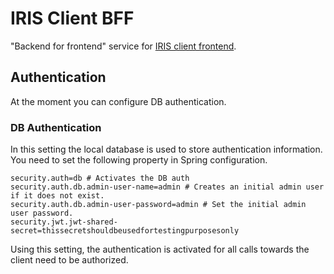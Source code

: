 # IRIS Client BFF

"Backend for frontend" service for [IRIS client frontend](https://github.com/iris-gateway/iris-client-frontend).

## Authentication

At the moment you can configure DB authentication. 

### DB Authentication

In this setting the local database is used to store authentication information. You need to set the following property in Spring configuration. 

```
security.auth=db # Activates the DB auth
security.auth.db.admin-user-name=admin # Creates an initial admin user if it does not exist.
security.auth.db.admin-user-password=admin # Set the initial admin user password.
security.jwt.jwt-shared-secret=thissecretshouldbeusedfortestingpurposesonly
```

Using this setting, the authentication is activated for all calls towards the client need to be authorized. 

